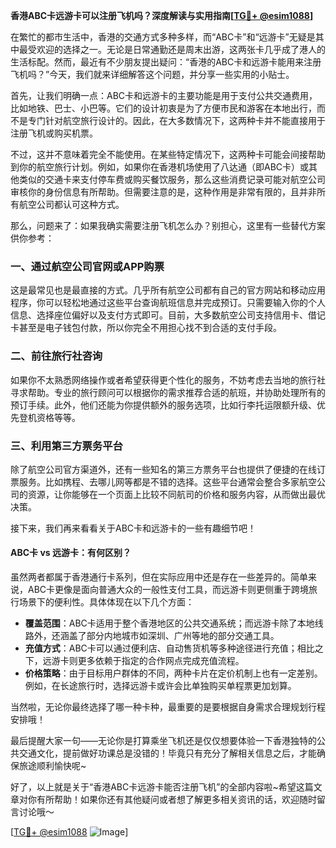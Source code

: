 **香港ABC卡远游卡可以注册飞机吗？深度解读与实用指南[[TG💪+ @esim1088](https://t.me/s/esim1088)]**

在繁忙的都市生活中，香港的交通方式多种多样，而“ABC卡”和“远游卡”无疑是其中最受欢迎的选择之一。无论是日常通勤还是周末出游，这两张卡几乎成了港人的生活标配。然而，最近有不少朋友提出疑问：“香港的ABC卡和远游卡能用来注册飞机吗？”今天，我们就来详细解答这个问题，并分享一些实用的小贴士。

首先，让我们明确一点：ABC卡和远游卡的主要功能是用于支付公共交通费用，比如地铁、巴士、小巴等。它们的设计初衷是为了方便市民和游客在本地出行，而不是专门针对航空旅行设计的。因此，在大多数情况下，这两种卡并不能直接用于注册飞机或购买机票。

不过，这并不意味着完全不能使用。在某些特定情况下，这两种卡可能会间接帮助到你的航空旅行计划。例如，如果你在香港机场使用了八达通（即ABC卡）或其他类似的交通卡来支付停车费或购买餐饮服务，那么这些消费记录可能对航空公司审核你的身份信息有所帮助。但需要注意的是，这种作用是非常有限的，且并非所有航空公司都认可这种方式。

那么，问题来了：如果我确实需要注册飞机怎么办？别担心，这里有一些替代方案供你参考：

### 一、通过航空公司官网或APP购票

这是最常见也是最直接的方式。几乎所有航空公司都有自己的官方网站和移动应用程序，你可以轻松地通过这些平台查询航班信息并完成预订。只需要输入你的个人信息、选择座位偏好以及支付方式即可。目前，大多数航空公司支持信用卡、借记卡甚至是电子钱包付款，所以你完全不用担心找不到合适的支付手段。

### 二、前往旅行社咨询

如果你不太熟悉网络操作或者希望获得更个性化的服务，不妨考虑去当地的旅行社寻求帮助。专业的旅行顾问可以根据你的需求推荐合适的航班，并协助处理所有的预订手续。此外，他们还能为你提供额外的服务选项，比如行李托运限额升级、优先登机资格等等。

### 三、利用第三方票务平台

除了航空公司官方渠道外，还有一些知名的第三方票务平台也提供了便捷的在线订票服务。比如携程、去哪儿网等都是不错的选择。这些平台通常会整合多家航空公司的资源，让你能够在一个页面上比较不同航司的价格和服务内容，从而做出最优决策。

接下来，我们再来看看关于ABC卡和远游卡的一些有趣细节吧！

#### ABC卡 vs 远游卡：有何区别？

虽然两者都属于香港通行卡系列，但在实际应用中还是存在一些差异的。简单来说，ABC卡更像是面向普通大众的一般性支付工具，而远游卡则更侧重于跨境旅行场景下的便利性。具体体现在以下几个方面：

- **覆盖范围**：ABC卡适用于整个香港地区的公共交通系统；而远游卡除了本地线路外，还涵盖了部分内地城市如深圳、广州等地的部分交通工具。
- **充值方式**：ABC卡可以通过便利店、自动售货机等多种途径进行充值；相比之下，远游卡则更多依赖于指定的合作网点完成充值流程。
- **价格策略**：由于目标用户群体的不同，两种卡片在定价机制上也有一定差别。例如，在长途旅行时，选择远游卡或许会比单独购买单程票更加划算。

当然啦，无论你最终选择了哪一种卡种，最重要的是要根据自身需求合理规划行程安排哦！

最后提醒大家一句——无论你是打算乘坐飞机还是仅仅想要体验一下香港独特的公共交通文化，提前做好功课总是没错的！毕竟只有充分了解相关信息之后，才能确保旅途顺利愉快呢~

好了，以上就是关于“香港ABC卡远游卡能否注册飞机”的全部内容啦~希望这篇文章对你有所帮助！如果你还有其他疑问或者想了解更多相关资讯的话，欢迎随时留言讨论哦～

[[TG💪+ @esim1088](https://t.me/s/esim1088) ![Image](https://i.postimg.cc/4NQfJmqS/Snipaste-2025-05-13-00-14-12.png)]